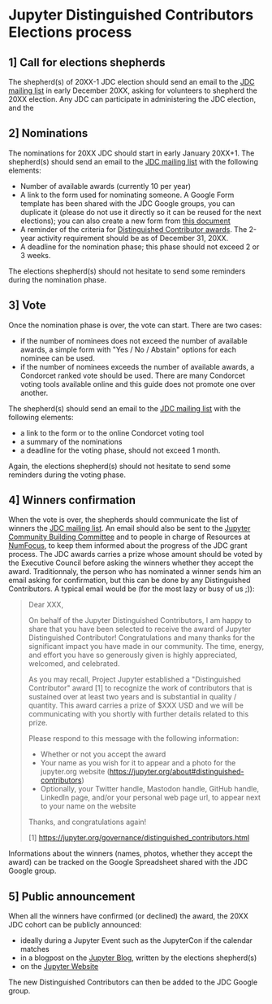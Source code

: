 # Jupyter Distinguished Contributors Elections process

## 1] Call for elections shepherds

The shepherd(s) of 20XX-1 JDC election should send an email to the [JDC mailing list](jupyter-distinguished-contributors@googlegroups.com) in early December 20XX, asking for volunteers to shepherd the 20XX election. Any JDC can participate in administering the JDC election, and the 

## 2] Nominations

The nominations for 20XX JDC should start in early January 20XX+1. The shepherd(s) should send an email to the [JDC mailing list](jupyter-distinguished-contributors@googlegroups.com) with the following elements:

- Number of available awards (currently 10 per year)
- A link to the form used for nominating someone. A Google Form template has been shared with the JDC Google groups, you can duplicate it (please do not use it directly so it can be reused for the next elections); you can also create a new form from [this document](https://github.com/jupyter/distinguished-contributors/blob/main/nomination-forms/2020.md)
- A reminder of the criteria for [Distinguished Contributor awards](https://jupyter.org/governance/distinguished_contributors.html#criteria-for-nominating-new-distinguished-contributors). The 2-year activity requirement should be as of December 31, 20XX.
- A deadline for the nomination phase; this phase should not exceed 2 or 3 weeks.

The elections shepherd(s) should not hesitate to send some reminders during the nomination phase.

## 3] Vote

Once the nomination phase is over, the vote can start. There are two cases:

- if the number of nominees does not exceed the number of available awards, a simple form with "Yes / No / Abstain" options for each nominee can be used.
- if the number of nominees exceeds the number of available awards, a Condorcet ranked vote should be used. There are many Condorcet voting tools available online and this guide does not promote one over another.

The shepherd(s) should send an email to the [JDC mailing list](jupyter-distinguished-contributors@googlegroups.com) with the following elements:
- a link to the form or to the online Condorcet voting tool
- a summary of the nominations
- a deadline for the voting phase, should not exceed 1 month.

Again, the elections shepherd(s) should not hesitate to send some reminders during the voting phase.

## 4] Winners confirmation

When the vote is over, the shepherds should communicate the list of winners the [JDC mailing list](jupyter-distinguished-contributors@googlegroups.com). An email should also be sent to the [Jupyter Community Building Committee](jupyter-community-building-committee@googlegroups.com) and to people in charge of Resources at [NumFocus](https://numfocus.org/community/people), to keep them informed about the progress of the JDC grant process.
The JDC awards carries a prize whose amount should be voted by the Executive Council before asking the winners whether they accept the award. Traditionnaly,
the person who has nominated a winner sends him an email asking for confirmation, but this can be done by any Distinguished Contributors. A typical email would be (for the most lazy or busy of us ;)):

> Dear XXX,
>
> On behalf of the Jupyter Distinguished Contributors, I am happy to share that you have been selected to receive the award of Jupyter Distinguished Contributor! Congratulations and many thanks for the significant impact you have made in our community. The time, energy, and effort you have so generously given is highly appreciated, welcomed, and celebrated.
> 
> As you may recall, Project Jupyter established a "Distinguished Contributor" award [1] to recognize the work of contributors that is sustained over at least two years and is substantial in quality / quantity. This award carries a prize of $XXX USD and we will be communicating with you shortly with further details related to this prize.
>
> Please respond to this message with the following information:
>
> * Whether or not you accept the award
> * Your name as you wish for it to appear and a photo for the jupyter.org website (https://jupyter.org/about#distinguished-contributors)
> * Optionally, your Twitter handle, Mastodon handle, GitHub handle, LinkedIn page, and/or your personal web page url, to appear next to your name on the website
>
> Thanks, and congratulations again!
>
> [1] https://jupyter.org/governance/distinguished_contributors.html

Informations about the winners (names, photos, whether they accept the award) can be tracked on the Google Spreadsheet shared with the JDC Google group.

## 5] Public announcement

When all the winners have confirmed (or declined) the award, the 20XX JDC cohort can be publicly announced:
- ideally during a Jupyter Event such as the JupyterCon if the calendar matches
- in a blogpost on the [Jupyter Blog](https://blog.jupyter.org), written by the elections shepherd(s)
- on the [Jupyter Website](https://jupyter.org/about#distinguished-contributors)

The new Distinguished Contributors can then be added to the JDC Google group.
